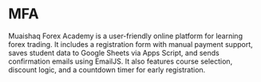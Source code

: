 # MFA
Muaishaq Forex Academy is a user-friendly online platform for learning forex trading. It includes a registration form with manual payment support, saves student data to Google Sheets via Apps Script, and sends confirmation emails using EmailJS. It also features course selection, discount logic, and a countdown timer for early registration.
